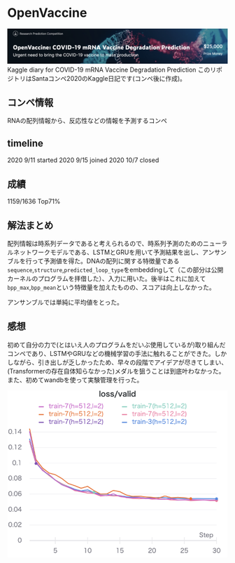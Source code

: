 # OpenVaccine
<img src="figure/titlefigure.png">
Kaggle diary for COVID-19 mRNA Vaccine Degradation Prediction
このリポジトリはSantaコンペ2020のKaggle日記です(コンペ後に作成)。

## コンペ情報
RNAの配列情報から、反応性などの情報を予測するコンペ

## timeline
2020 9/11 started
2020 9/15 joined
2020 10/7 closed

## 成績
1159/1636 Top71%

## 解法まとめ

配列情報は時系列データであると考えられるので、時系列予測のためのニューラルネットワークモデルである、LSTMとGRUを用いて予測結果を出し、アンサンブルを行って予測値を得た。DNAの配列に関する特徴量である`sequence`,`structure`,`predicted_loop_type`をembeddingして（この部分は公開カーネルのプログラムを拝借した）、入力に用いた。後半はこれに加えて`bpp_max`,`bpp_mean`という特徴量を加えたものの、スコアは向上しなかった。

アンサンブルでは単純に平均値をとった。

## 感想
初めて自分の力で(とはいえ人のプログラムをだいぶ使用しているが)取り組んだコンペであり、LSTMやGRUなどの機械学習の手法に触れることができた。しかしながら、引き出しが乏しかったため、早々の段階でアイデアが尽きてしまい、(Transformerの存在自体知らなかった)メダルを狙うことは到底叶わなかった。
また、初めてwandbを使って実験管理を行った。

<img src="figure/GRU.png">


